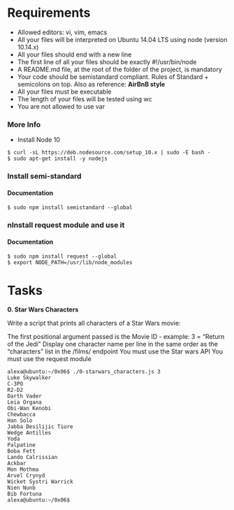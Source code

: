 # Requirements

* Allowed editors: vi, vim, emacs
* All your files will be interpreted on Ubuntu 14.04 LTS using node (version 10.14.x)
* All your files should end with a new line
* The first line of all your files should be exactly #!/usr/bin/node
* A README.md file, at the root of the folder of the project, is mandatory
* Your code should be semistandard compliant. Rules of Standard + semicolons on top. Also as reference: **AirBnB style**
* All your files must be executable
* The length of your files will be tested using wc
* You are not allowed to use var
### More Info
* Install Node 10
```
$ curl -sL https://deb.nodesource.com/setup_10.x | sudo -E bash -
$ sudo apt-get install -y nodejs
```
### Install semi-standard
#### Documentation
```
$ sudo npm install semistandard --global
```
### nInstall request module and use it
#### Documentation
```
$ sudo npm install request --global
$ export NODE_PATH=/usr/lib/node_modules
```
# Tasks
**0. Star Wars Characters**

Write a script that prints all characters of a Star Wars movie:

The first positional argument passed is the Movie ID - example: 3 = “Return of the Jedi”
Display one character name per line in the same order as the “characters” list in the /films/ endpoint
You must use the Star wars API
You must use the request module
```
alexa@ubuntu:~/0x06$ ./0-starwars_characters.js 3
Luke Skywalker
C-3PO
R2-D2
Darth Vader
Leia Organa
Obi-Wan Kenobi
Chewbacca
Han Solo
Jabba Desilijic Tiure
Wedge Antilles
Yoda
Palpatine
Boba Fett
Lando Calrissian
Ackbar
Mon Mothma
Arvel Crynyd
Wicket Systri Warrick
Nien Nunb
Bib Fortuna
alexa@ubuntu:~/0x06$ 
```
